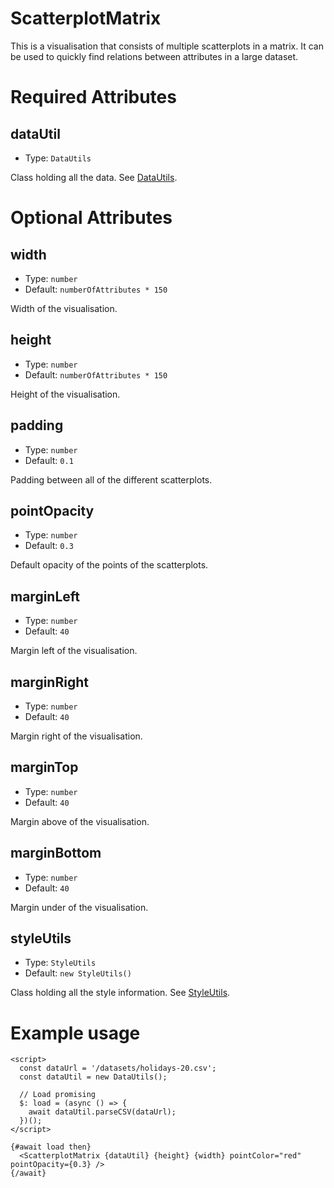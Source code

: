 # ScatterplotMatrix

This is a visualisation that consists of multiple scatterplots in a matrix.
It can be used to quickly find relations between attributes in a large dataset.

# Required Attributes

## dataUtil

- Type: `DataUtils`

Class holding all the data. See [DataUtils](utils/dataUtils.md).

# Optional Attributes

## width

- Type: `number`
- Default: `numberOfAttributes * 150`

Width of the visualisation.

## height

- Type: `number`
- Default: `numberOfAttributes * 150`

Height of the visualisation.

## padding

- Type: `number`
- Default: `0.1`

Padding between all of the different scatterplots.

## pointOpacity

- Type: `number`
- Default: `0.3`

Default opacity of the points of the scatterplots.

## marginLeft

- Type: `number`
- Default: `40`

Margin left of the visualisation.

## marginRight

- Type: `number`
- Default: `40`

Margin right of the visualisation.

## marginTop

- Type: `number`
- Default: `40`

Margin above of the visualisation.

## marginBottom

- Type: `number`
- Default: `40`

Margin under of the visualisation.

## styleUtils

- Type: `StyleUtils`
- Default: `new StyleUtils()`

Class holding all the style information. See [StyleUtils](utils/styleUtils.md).

# Example usage

```svelte
<script>
  const dataUrl = '/datasets/holidays-20.csv';
  const dataUtil = new DataUtils();

  // Load promising
  $: load = (async () => {
    await dataUtil.parseCSV(dataUrl);
  })();
</script>

{#await load then}
  <ScatterplotMatrix {dataUtil} {height} {width} pointColor="red" pointOpacity={0.3} />
{/await}
```
